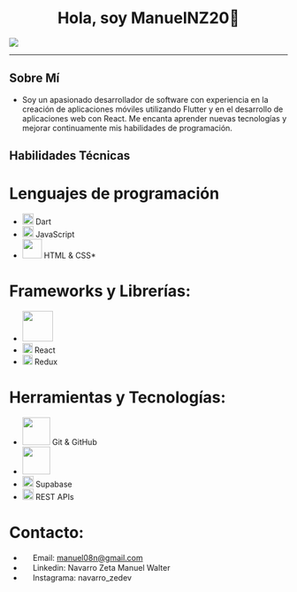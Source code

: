 <div align="center">
<h1>Hola, soy ManuelNZ20👋 </h1>
</div>
<img src="https://yt3.googleusercontent.com/T-dmEQOF8ok27Buxitsvidfhlv4K7PgrCI8a_eDuyhKWVZqvo4imI65BIx3KgkRfxeC_x6x3FEM=w1707-fcrop64=1,00005a57ffffa5a8-k-c0xffffffff-no-nd-rj"/>
<hr/>

## Sobre Mí
- Soy un apasionado desarrollador de software con experiencia en la creación de aplicaciones móviles utilizando Flutter y en el desarrollo de aplicaciones web con React. Me encanta aprender nuevas tecnologías y mejorar continuamente mis habilidades de programación.

## Habilidades Técnicas
# Lenguajes de programación
- <img src="https://static-00.iconduck.com/assets.00/dart-icon-511x512-jhyea1ft.png" width="20" hweight="10"/> Dart
- <img src="https://upload.wikimedia.org/wikipedia/commons/6/6a/JavaScript-logo.png" width="20" hweight="10"/> JavaScript
- <img src="https://upload.wikimedia.org/wikipedia/commons/thumb/1/10/CSS3_and_HTML5_logos_and_wordmarks.svg/2560px-CSS3_and_HTML5_logos_and_wordmarks.svg.png" width="35" hweight="10"/> HTML & CSS* 
# Frameworks y Librerías:
- <img src="https://storage.googleapis.com/cms-storage-bucket/ec64036b4eacc9f3fd73.svg" width="55" hweight="10"/>
- <img src="https://cdn4.iconfinder.com/data/icons/logos-3/600/React.js_logo-512.png" width="18" hweight="10"/> React
- <img src="https://miro.medium.com/v2/resize:fit:400/1*0nHtg7jz-cd49KIb-Za8lg.png" width="18" hweight="10"/> Redux
# Herramientas y Tecnologías:
- <img src="https://miro.medium.com/v2/0*A6P405FEycA7QNIU.png" width="50" hweight="10"/> Git & GitHub
- <img src="https://1000logos.net/wp-content/uploads/2024/05/Firebase-Logo.png" width="50" hweight="10"/>
- <img src="https://cdn.prod.website-files.com/655b60964be1a1b36c746790/655b60964be1a1b36c746d41_646dfce3b9c4849f6e401bff_supabase-logo-icon_1.png" width="20" hweight="10"/> Supabase
- <img src="https://intrastage.com/wp-content/uploads/2019/09/rest-api-icon.png" width="20" hweight="10"/> REST APIs
# Contacto:
- <img src="https://upload.wikimedia.org/wikipedia/commons/thumb/7/7e/Gmail_icon_%282020%29.svg/800px-Gmail_icon_%282020%29.svg.png" width="15" hweight="10"/> Email: manuel08n@gmail.com
- <a href="https://www.linkedin.com/in/manuel-walter-navarro-zeta-b3049124a/"><img src="https://play-lh.googleusercontent.com/kMofEFLjobZy_bCuaiDogzBcUT-dz3BBbOrIEjJ-hqOabjK8ieuevGe6wlTD15QzOqw=w240-h480-rw" width="15" hweight="10"/></a> Linkedin: Navarro Zeta Manuel Walter
- <a href="https://www.instagram.com/navarro_zedev/"><img src="https://i0.wp.com/eltallerdehector.com/wp-content/uploads/2022/06/cd939-logo-instagram-png.png?fit=512%2C512&ssl=1" width="15" hweight="10"/></a> Instagrama: navarro_zedev

<!--
**ManuelNZ20/ManuelNZ20** is a ✨ _special_ ✨ repository because its `README.md` (this file) appears on your GitHub profile.

Here are some ideas to get you started:

- 🔭 I’m currently working on ...
- 🌱 I’m currently learning ...
- 👯 I’m looking to collaborate on ...
- 🤔 I’m looking for help with ...
- 💬 Ask me about ...
- 📫 How to reach me: ...
- 😄 Pronouns: ...
- ⚡ Fun fact: ...
-->
